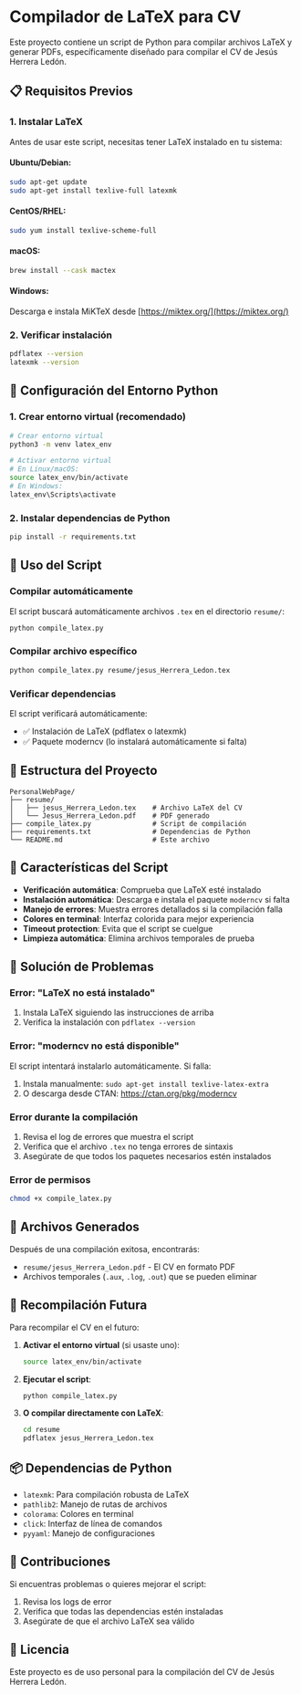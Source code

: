# Compilador de LaTeX para CV

Este proyecto contiene un script de Python para compilar archivos LaTeX y generar PDFs, específicamente diseñado para compilar el CV de Jesús Herrera Ledón.

## 📋 Requisitos Previos

### 1. Instalar LaTeX

Antes de usar este script, necesitas tener LaTeX instalado en tu sistema:

#### Ubuntu/Debian:
```bash
sudo apt-get update
sudo apt-get install texlive-full latexmk
```

#### CentOS/RHEL:
```bash
sudo yum install texlive-scheme-full
```

#### macOS:
```bash
brew install --cask mactex
```

#### Windows:
Descarga e instala MiKTeX desde [https://miktex.org/](https://miktex.org/)

### 2. Verificar instalación
```bash
pdflatex --version
latexmk --version
```

## 🐍 Configuración del Entorno Python

### 1. Crear entorno virtual (recomendado)
```bash
# Crear entorno virtual
python3 -m venv latex_env

# Activar entorno virtual
# En Linux/macOS:
source latex_env/bin/activate
# En Windows:
latex_env\Scripts\activate
```

### 2. Instalar dependencias de Python
```bash
pip install -r requirements.txt
```

## 🚀 Uso del Script

### Compilar automáticamente
El script buscará automáticamente archivos `.tex` en el directorio `resume/`:

```bash
python compile_latex.py
```

### Compilar archivo específico
```bash
python compile_latex.py resume/jesus_Herrera_Ledon.tex
```

### Verificar dependencias
El script verificará automáticamente:
- ✅ Instalación de LaTeX (pdflatex o latexmk)
- ✅ Paquete moderncv (lo instalará automáticamente si falta)

## 📁 Estructura del Proyecto

```
PersonalWebPage/
├── resume/
│   ├── jesus_Herrera_Ledon.tex    # Archivo LaTeX del CV
│   └── Jesus_Herrera_Ledon.pdf    # PDF generado
├── compile_latex.py               # Script de compilación
├── requirements.txt               # Dependencias de Python
└── README.md                      # Este archivo
```

## 🔧 Características del Script

- **Verificación automática**: Comprueba que LaTeX esté instalado
- **Instalación automática**: Descarga e instala el paquete `moderncv` si falta
- **Manejo de errores**: Muestra errores detallados si la compilación falla
- **Colores en terminal**: Interfaz colorida para mejor experiencia
- **Timeout protection**: Evita que el script se cuelgue
- **Limpieza automática**: Elimina archivos temporales de prueba

## 🐛 Solución de Problemas

### Error: "LaTeX no está instalado"
1. Instala LaTeX siguiendo las instrucciones de arriba
2. Verifica la instalación con `pdflatex --version`

### Error: "moderncv no está disponible"
El script intentará instalarlo automáticamente. Si falla:
1. Instala manualmente: `sudo apt-get install texlive-latex-extra`
2. O descarga desde CTAN: https://ctan.org/pkg/moderncv

### Error durante la compilación
1. Revisa el log de errores que muestra el script
2. Verifica que el archivo `.tex` no tenga errores de sintaxis
3. Asegúrate de que todos los paquetes necesarios estén instalados

### Error de permisos
```bash
chmod +x compile_latex.py
```

## 📝 Archivos Generados

Después de una compilación exitosa, encontrarás:
- `resume/jesus_Herrera_Ledon.pdf` - El CV en formato PDF
- Archivos temporales (`.aux`, `.log`, `.out`) que se pueden eliminar

## 🔄 Recompilación Futura

Para recompilar el CV en el futuro:

1. **Activar el entorno virtual** (si usaste uno):
   ```bash
   source latex_env/bin/activate
   ```

2. **Ejecutar el script**:
   ```bash
   python compile_latex.py
   ```

3. **O compilar directamente con LaTeX**:
   ```bash
   cd resume
   pdflatex jesus_Herrera_Ledon.tex
   ```

## 📦 Dependencias de Python

- `latexmk`: Para compilación robusta de LaTeX
- `pathlib2`: Manejo de rutas de archivos
- `colorama`: Colores en terminal
- `click`: Interfaz de línea de comandos
- `pyyaml`: Manejo de configuraciones

## 🤝 Contribuciones

Si encuentras problemas o quieres mejorar el script:
1. Revisa los logs de error
2. Verifica que todas las dependencias estén instaladas
3. Asegúrate de que el archivo LaTeX sea válido

## 📄 Licencia

Este proyecto es de uso personal para la compilación del CV de Jesús Herrera Ledón.
